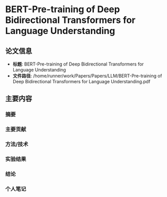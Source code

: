 # BERT-Pre-training of Deep Bidirectional Transformers for Language Understanding

## 论文信息
- **标题**: BERT-Pre-training of Deep Bidirectional Transformers for Language Understanding
- **文件路径**: /home/runner/work/Papers/Papers/LLM/BERT-Pre-training of Deep Bidirectional Transformers for Language Understanding.pdf

## 主要内容

### 摘要


### 主要贡献


### 方法/技术


### 实验结果


### 结论


### 个人笔记


